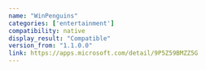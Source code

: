 ```yaml
---
name: "WinPenguins"
categories: ['entertainment']
compatibility: native
display_result: "Compatible"
version_from: "1.1.0.0"
link: https://apps.microsoft.com/detail/9P5Z59BMZZ5G
---
```

